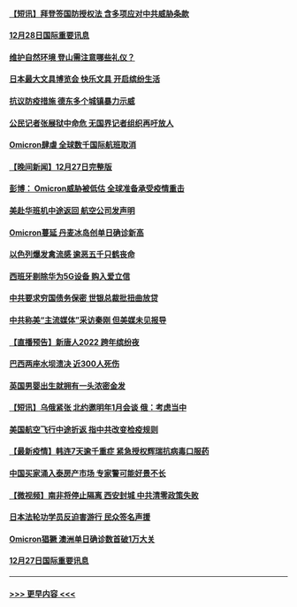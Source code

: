 #### [【短讯】拜登签国防授权法 含多项应对中共威胁条款](../pages/prog202/a103305158.md?t=12290050) 
#### [12月28日国际重要讯息](../pages/prog202/a103304955.md?t=12290050) 
#### [维护自然环境 登山需注意哪些礼仪？](../pages/prog202/a103304941.md?t=12290050) 
#### [日本最大文具博览会 快乐文具 开启缤纷生活](../pages/prog202/a103304933.md?t=12290050) 
#### [抗议防疫措施 德东多个城镇暴力示威](../pages/prog202/a103304838.md?t=12290050) 
#### [公民记者张展狱中命危 无国界记者组织再吁放人](../pages/prog202/a103304827.md?t=12290050) 
#### [Omicron肆虐 全球数千国际航班取消](../pages/prog202/a103304736.md?t=12290050) 
#### [【晚间新闻】12月27日完整版](../pages/prog202/a103304702.md?t=12290050) 
#### [彭博： Omicron威胁被低估 全球准备承受疫情重击](../pages/prog202/a103304565.md?t=12290050) 
#### [美赴华班机中途返回 航空公司发声明](../pages/prog202/a103304690.md?t=12290050) 
#### [Omicron蔓延 丹麦冰岛创单日确诊新高](../pages/prog202/a103304695.md?t=12290050) 
#### [以色列爆发禽流感 逾恶五千只鹤丧命](../pages/prog202/a103304653.md?t=12290050) 
#### [西班牙剔除华为5G设备 购入爱立信](../pages/prog202/a103304530.md?t=12290050) 
#### [中共要求穷国债务保密 世银总裁批扭曲放贷](../pages/prog202/a103304500.md?t=12290050) 
#### [中共称美“主流媒体”采访秦刚 但美媒未见报导](../pages/prog202/a103304523.md?t=12290050) 
#### [【直播预告】新唐人2022 跨年缤纷夜](../pages/prog202/a103303736.md?t=12290050) 
#### [巴西两座水坝溃决 近300人死伤](../pages/prog202/a103304232.md?t=12290050) 
#### [英国男婴出生就拥有一头浓密金发](../pages/prog202/a103304280.md?t=12290050) 
#### [【短讯】乌俄紧张 北约邀明年1月会谈 俄：考虑当中](../pages/prog202/a103304251.md?t=12290050) 
#### [美国航空飞行中途折返 指中共改变检疫规则](../pages/prog202/a103304264.md?t=12290050) 
#### [【最新疫情】韩连7天逾千重症 紧急授权辉瑞抗病毒口服药](../pages/prog202/a103304253.md?t=12290050) 
#### [中国买家涌入泰房产市场 专家警可能好景不长](../pages/prog202/a103304102.md?t=12290050) 
#### [【微视频】南非将停止隔离 西安封城 中共清零政策失败](../pages/prog202/a103304169.md?t=12290050) 
#### [日本法轮功学员反迫害游行 民众签名声援](../pages/prog202/a103304069.md?t=12290050) 
#### [Omicron猖獗 澳洲单日确诊数首破1万大关](../pages/prog202/a103304053.md?t=12290050) 
#### [12月27日国际重要讯息](../pages/prog202/a103304030.md?t=12290050) 

----
#### [ >>> 更早内容 <<< ](../indexes/prog202-earlier.md)
